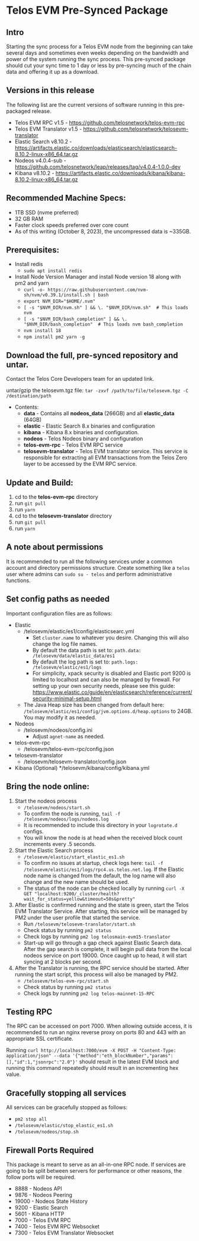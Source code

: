 # Telos EVM Pre-Synced Package

## Intro
Starting the sync process for a Telos EVM node from the beginning can take several days and sometimes even weeks depending on the bandwidth and power of the system running the sync process. This pre-synced package should cut your sync time to 1 day or less by pre-syncing much of the chain data and offering it up as a download. 

## Versions in this release
The following list are the current versions of software running in this pre-packaged release.
* Telos EVM RPC v1.5 - https://github.com/telosnetwork/telos-evm-rpc
* Telos EVM Translator v1.5 - https://github.com/telosnetwork/telosevm-translator
* Elastic Search v8.10.2 - https://artifacts.elastic.co/downloads/elasticsearch/elasticsearch-8.10.2-linux-x86_64.tar.gz
* Nodeos v4.0.4-sub - https://github.com/telosnetwork/leap/releases/tag/v4.0.4-1.0.0-dev
* Kibana v8.10.2 - https://artifacts.elastic.co/downloads/kibana/kibana-8.10.2-linux-x86_64.tar.gz

## Recommended Machine Specs: 
* 1TB SSD (nvme preferred)
* 32 GB RAM
* Faster clock speeds preferred over core count
* As of this writing (October 8, 2023), the uncompressed data is ~335GB.

## Prerequisites: 
* Install redis
  * `sudo apt install redis`
* Install Node Version Manager and install Node version 18 along with pm2 and yarn
  * `curl -o- https://raw.githubusercontent.com/nvm-sh/nvm/v0.39.1/install.sh | bash`
  * `export NVM_DIR="$HOME/.nvm"`
  * `[ -s "$NVM_DIR/nvm.sh" ] && \. "$NVM_DIR/nvm.sh"  # This loads nvm`
  * `[ -s "$NVM_DIR/bash_completion" ] && \. "$NVM_DIR/bash_completion"  # This loads nvm bash_completion`
  * `nvm install 18`
  * `npm install pm2 yarn -g`

## Download the full, pre-synced repository and untar. 
Contact the Telos Core Developers team for an updated link.

untar/gzip the telosevm.tgz file: `tar -zxvf /path/to/file/telosevm.tgz -C /destination/path`

* Contents:
  * **data** - Contains all **nodeos_data** (266GB) and all **elastic_data** (64GB)
  * **elastic** - Elastic Search 8.x binaries and configuration
  * **kibana** - Kibana 8.x binaries and configuration.
  * **nodeos** - Telos Nodeos binary and configuration
  * **telos-evm-rpc** - Telos EVM RPC service
  * **telosevm-translator** - Telos EVM translator service. This service is responsible for extracting all EVM transactions from the Telos Zero layer to be accessed by the EVM RPC service.

## Update and Build:

1. cd to the **telos-evm-rpc** directory
1. run `git pull`
1. run `yarn`
1. cd to the **telosevm-translator** directory
1. run `git pull`
1. run `yarn`

## A note about permissions
It is recommended to run all the following services under a common account and directory permissions structure. Create something like a `telos` user where admins can `sudo su - telos` and perform administrative functions.

## Set config paths as needed
Important configuration files are as follows:

* Elastic
  * /telosevm/elastic/es1/config/elasticsearc.yml
    * Set `cluster.name` to whatever you desire. Changing this will also change the log file names.
    * By default the data path is set to: `path.data: /telosevm/data/elastic_data/es1`
    * By default the log path is set to: `path.logs: /telosevm/elastic/es1/logs`
    * For simplicity, xpack security is disabled and Elastic port 9200 is limited to localhost and can also be managed by firewall. For setting up your own security needs, please see this guide: https://www.elastic.co/guide/en/elasticsearch/reference/current/security-minimal-setup.html
  * The Java Heap size has been changed from default here: `/telosevm/elastic/es1/config/jvm.options.d/heap.options` to 24GB. You may modify it as needed.
* Nodeos
  * /telosevm/nodeos/config.ini
    * Adjust `agnet-name` as needed.
* telos-evm-rpc
  * /telosevm/telos-evm-rpc/config.json
* telosevm-translator
    * /telosevm/telosevm-translator/config.json
* Kibana (Optional)
  */telosevm/kibana/config/kibana.yml

## Bring the node online:
1. Start the nodeos process
   * `/telosevm/nodeos/start.sh`
   * To confirm the node is running, `tail -f /telosevm/nodeos/logs/nodeos.log`
   * It is recommended to include this directory in your `logrotate.d` configs.
   * You will know the node is at head when the received block count increments every .5 seconds.
1. Start the Elastic Search process
   * `/telosevm/elastic/start_elastic_es1.sh`
   * To confirm no issues at startup, check logs here: `tail -f /telosevm/elastic/es1/logs/rpc4.us.telos.net.log`. If the Elastic node name is changed from the default, the log name will also change and the new name should be used.
   * The status of the node can be checked locally by running `curl -X GET "localhost:9200/_cluster/health?wait_for_status=yellow&timeout=50s&pretty"`
1. After Elastic is confirmed running and the state is green, start the Telos EVM Translator Service. After starting, this service will be managed by PM2 under the user profile that started the service.
   * Run `/telosevm/telosevm-translator/start.sh`
   * Check status by running `pm2 status`
   * Check logs by running `pm2 log telosmain-evm15-translator`
   * Start-up will go through a gap check against Elastic Search data. After the gap search is complete, it will begin pull data from the local nodeos service on port 19000. Once caught up to head, it will start syncing at 2 blocks per second.
2. After the Translator is running, the RPC service should be started. After running the start script, this process will also be managed by PM2.
   * `/telosevm/telos-evm-rpc/start.sh`
   * Check status by running `pm2 status`
   * Check logs by running `pm2 log telos-mainnet-15-RPC`

## Testing RPC
The RPC can be accessed on port 7000. When allowing outside access, it is recommended to run an nginx reverse proxy on ports 80 and 443 with an appropriate SSL certificate.

Running `curl http://localhost:7000/evm -X POST -H "Content-Type: application/json" --data '{"method":"eth_blockNumber","params":[],"id":1,"jsonrpc":"2.0"}'` should result in the latest EVM block and running this command repeatedly should result in an incrementing hex value.

## Gracefully stopping all services
All services can be gracefully stopped as follows:
* `pm2 stop all`
* `/telosevm/elastic/stop_elastic_es1.sh`
* `/telosevm/nodeos/stop.sh`

## Firewall Ports Required
This package is meant to serve as an all-in-one RPC node. If services are going to be split between servers for performance or other reasons, the follow ports will be required. 
* 8888 - Nodeos API
* 9876 - Nodeos Peering
* 19000 - Nodeos State History
* 9200 - Elastic Search
* 5601 - Kibana HTTP
* 7000 - Telos EVM RPC
* 7400 - Telos EVM RPC Websocket
* 7300 - Telos EVM Translator Websocket



